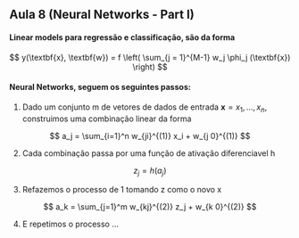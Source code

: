 <head>
<script type="text/javascript"
  src="https://www.maths.nottingham.ac.uk/plp/pmadw/LaTeXMathML.js">
</script>
</head>

## Aula 8 (Neural Networks - Part I)
#### Linear models para regressão e classificação, são da forma
$$ y(\textbf{x}, \textbf{w}) = f \left( \sum_{j = 1}^{M-1} w_j \phi_j (\textbf{x}) \right) $$
	
#### Neural Networks, seguem os seguintes passos:

1. Dado um conjunto m de vetores de dados de entrada $\textbf{x} = x_1, \ldots, x_n$, construimos uma combinação linear da forma
		
$$ a_j = \sum_{i=1}^n w_{ji}^{(1)} x_i + w_{j 0}^{(1)} $$
		
2. Cada combinação passa por uma função de ativação diferenciavel h
		
$$z_j = h(a_j)$$
		
3. Refazemos o processo de 1 tomando z como o novo x
		
$$ a_k = \sum_{j=1}^m w_{kj}^{(2)} z_j + w_{k 0}^{(2)} $$
		
4. E repetimos o processo ...

